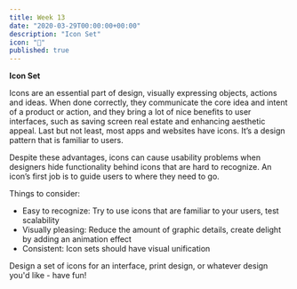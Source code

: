 ```yaml
---
title: Week 13
date: "2020-03-29T00:00:00+00:00"
description: "Icon Set"
icon: "🎨"
published: true
---
```


**Icon Set**

Icons are an essential part of design, visually expressing objects, actions and ideas. When done correctly, they communicate the core idea and intent of a product or action, and they bring a lot of nice benefits to user interfaces, such as saving screen real estate and enhancing aesthetic appeal. Last but not least, most apps and websites have icons. It’s a design pattern that is familiar to users.

Despite these advantages, icons can cause usability problems when designers hide functionality behind icons that are hard to recognize. An icon’s first job is to guide users to where they need to go.

Things to consider:
- Easy to recognize: Try to use icons that are familiar to your users, test scalability
- Visually pleasing: Reduce the amount of graphic details, create delight by adding an animation effect
- Consistent: Icon sets should have visual unification

Design a set of icons for an interface, print design, or whatever design you'd like - have fun!